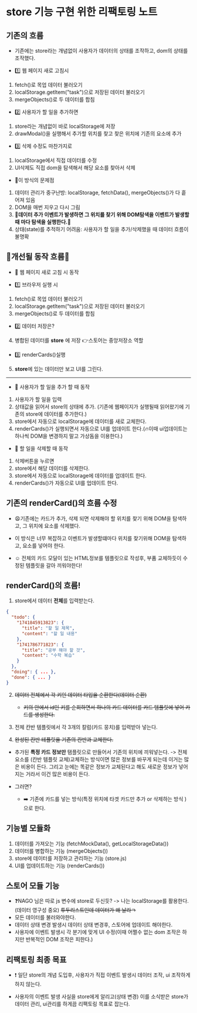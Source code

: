 # store 기능 구현 위한 리팩토링 노트

## 기존의 흐름

- 기존에는 store라는 개념없이 사용자가 데이터의 상태를 조작하고, dom의 상태를 조작했다.

- 1️⃣ 웹 페이지 새로 고침시

1. fetch()로 목업 데이터 불러오기
2. localStorage.getItem("task")으로 저장된 데이터 불러오기
3. mergeObjects()로 두 데이터를 합침

- 2️⃣ 사용자가 할 일을 추가하면

1. store라는 개념없이 바로 localStorage에 저장
2. drawModal()을 실행해서 추가할 위치를 찾고 찾은 위치에 기존의 요소에 추가

- 3️⃣ 삭제 수정도 마찬가지로

1. localStorage에서 직접 데이터를 수정
2. UI삭제도 직접 dom을 탐색해서 해당 요소를 찾아서 삭제

- 🤯이 방식의 문제점

1. 데이터 관리가 중구난방: localStorage, fetchData(), mergeObjects()가 다 흩어져 있음
2. DOM을 매번 지우고 다시 그림
3. 🧨**데이터 추가 이벤트가 발생하면 그 위치를 찾기 위해 DOM탐색을 이벤트가 발생할때 마다 탐색을 실행한다.**🧨
4. 상태(state)를 추적하기 어려움: 사용자가 할 일을 추가/삭제했을 때 데이터 흐름이 불명확

## 🤩개선될 동작 흐름🤩

- 🎯 웹 페이지 새로 고침 시 동작

- 1️⃣ 브라우저 실행 시

1. fetch()로 목업 데이터 불러오기
2. localStorage.getItem("task")으로 저장된 데이터 불러오기
3. mergeObjects()로 두 데이터를 합침

- 2️⃣ 데이터 저장은?

4. 병합된 데이터를 **store** 에 저장 👉스토어는 중앙저장소 역할

- 3️⃣ renderCards()실행

5. **store**에 있는 데이터만 보고 UI를 그린다.

---

- 🎯 사용자가 할 일을 추가 할 때 동작

1. 사용자가 할 일을 입력
2. 상태값을 읽어서 store의 상태에 추가. (기존에 웹페이지가 실행될때 읽어왔기에 기존의 store에 데이터를 추가한다.)
3. store에서 자동으로 localStorage에 데이터를 새로 교체한다.
4. renderCards()가 실행되면서 자동으로 UI를 업데이트 한다.(🔥이때 ui업데이트는 하나씩 DOM을 변경하지 말고 가상돔을 이용한다.)

- 🎯 할 일을 삭제할 때 동작

1. 삭제버튼을 누르면
2. store에서 해당 데이터를 삭제한다.
3. store에서 자동으로 localStorage에 데이터를 업데이트 한다.
4. renderCards()가 자동으로 UI를 업데이트 한다.

## 기존의 renderCard()의 흐름 수정

- 😩기존에는 카드가 추가, 삭제 되면 삭제해야 할 위치를 찾기 위해 DOM을 탐색하고, 그 위치에 요소를 삭제했다.

- 이 방식은 너무 복잡하고 이벤트가 발생할떄마다 위치를 찾기위해 DOM을 탐색하고, 요소를 넣어야 한다.

- ☺️ 전체의 카드 모달이 있는 HTML정보를 템플릿으로 작성후, 부품 교체하듯이 수정된 템플릿을 갈아 끼워야한다!

## renderCard()의 흐름!

1. store에서 데이터 **전체**를 입력받는다.

```JSON
{
  "todo": {
    "1741845913823": {
      "title": "할 일 제목",
      "content": "할 일 내용"
    },
    "1741786771823": {
      "title": "공부 해야 할 것",
      "content": "수학 복습"
    }
  },
  "doing": { ... },
  "done": { ... }
}
```

2. ~~데이터 전체에서 각 키인 데이터 타입을 순환한다(데이터 순환)~~

   - ~~키의 안에서 id인 키를 순회하면서 하나의 카드 데이터를 카드 템플릿에 넣어 카드를 생성한다.~~

3. 전체 칸반 템플릿에서 각 3개의 칼럼(카드 뭉치)를 입력받아 넣는다.

4. ~~완성된 칸반 테플릿을 기존의 칸반과 교체한다.~~

- 추가된 **특정 카드 정보만** 탬플릿으로 만들어서 기존의 위치에 끼워넣는다.
  -> 전체 요소를 (칸반 템플릿 교체)교체하는 방식이면 많은 정보를 바꾸게 되는데 이거는 많은 비용이 든다. 그리고 눈에는 똑같은 정보가 교체된다고 해도 새로운 정보가 넣어지는 거라서 이건 많은 비용이 든다.

- 그러면?
  - ➡️ 기존에 카드를 넣는 방식(특정 위치에 타겟 카드만 추가 or 삭제하는 방식 )으로 한다.

## 기능별 모듈화

1. 데이터를 가져오는 기능 (fetchMockData(), getLocalStorageData())
2. 데이터를 병합하는 기능 (mergeObjects())
3. store에 데이터를 저장하고 관리하는 기능 (store.js)
4. UI를 업데이트하는 기능 (renderCards())

## 스토어 모듈 기능

- ❓NAGO 님은 따로 js 변수에 store로 두신듯? -> 나는 localStorage를 활용한다.(데이터 영구성 중요) ~~투두리스트인데 데이터가 왜 날라ㄱ~~
- 모든 데이터를 불러와야한다.
- 데이터 상태 변경 발생시 데이터 상태 변경후, 스토어에 업데이트 해야한다.
- 사용자에 이벤트 발생시 각 분기에 맞게 UI 수정(이때 어쩔수 없는 dom 조작은 하지만 반복적인 DOM 조작은 피한다.)

## 리팩토링 최종 목표

- ❗️ 일단 store의 개념 도입후, 사용자가 직접 이벤트 발생시 데이터 조작, ui 조작하게 하지 않는다.

- 사용자의 이벤트 발생 사실을 store에게 알리고(상태 변경) 이를 소식받은 store가 데이터 관리, ui관리를 하게끔 리팩토링 목표로 잡는다.
